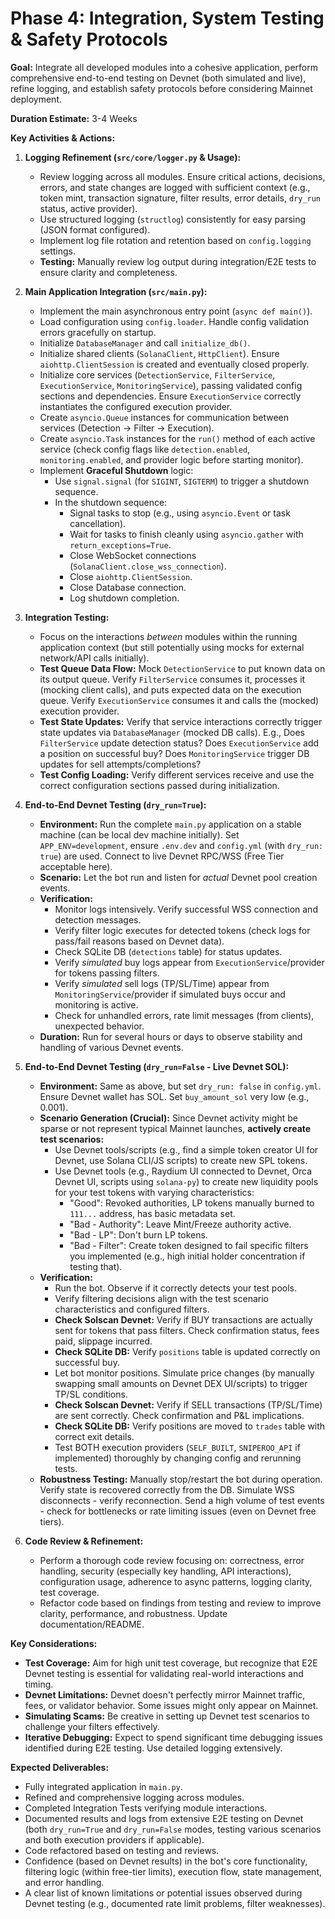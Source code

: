 # Phase 4: Integration, System Testing & Safety Protocols

**Goal:** Integrate all developed modules into a cohesive application, perform comprehensive end-to-end testing on Devnet (both simulated and live), refine logging, and establish safety protocols before considering Mainnet deployment.

**Duration Estimate:** 3-4 Weeks

**Key Activities & Actions:**

1.  **Logging Refinement (`src/core/logger.py` & Usage):**
    *   Review logging across all modules. Ensure critical actions, decisions, errors, and state changes are logged with sufficient context (e.g., token mint, transaction signature, filter results, error details, `dry_run` status, active provider).
    *   Use structured logging (`structlog`) consistently for easy parsing (JSON format configured).
    *   Implement log file rotation and retention based on `config.logging` settings.
    *   **Testing:** Manually review log output during integration/E2E tests to ensure clarity and completeness.

2.  **Main Application Integration (`src/main.py`):**
    *   Implement the main asynchronous entry point (`async def main()`).
    *   Load configuration using `config.loader`. Handle config validation errors gracefully on startup.
    *   Initialize `DatabaseManager` and call `initialize_db()`.
    *   Initialize shared clients (`SolanaClient`, `HttpClient`). Ensure `aiohttp.ClientSession` is created and eventually closed properly.
    *   Initialize core services (`DetectionService`, `FilterService`, `ExecutionService`, `MonitoringService`), passing validated config sections and dependencies. Ensure `ExecutionService` correctly instantiates the configured execution provider.
    *   Create `asyncio.Queue` instances for communication between services (Detection -> Filter -> Execution).
    *   Create `asyncio.Task` instances for the `run()` method of each active service (check config flags like `detection.enabled`, `monitoring.enabled`, and provider logic before starting monitor).
    *   Implement **Graceful Shutdown** logic:
        *   Use `signal.signal` (for `SIGINT`, `SIGTERM`) to trigger a shutdown sequence.
        *   In the shutdown sequence:
            *   Signal tasks to stop (e.g., using `asyncio.Event` or task cancellation).
            *   Wait for tasks to finish cleanly using `asyncio.gather` with `return_exceptions=True`.
            *   Close WebSocket connections (`SolanaClient.close_wss_connection`).
            *   Close `aiohttp.ClientSession`.
            *   Close Database connection.
            *   Log shutdown completion.

3.  **Integration Testing:**
    *   Focus on the interactions *between* modules within the running application context (but still potentially using mocks for external network/API calls initially).
    *   **Test Queue Data Flow:** Mock `DetectionService` to put known data on its output queue. Verify `FilterService` consumes it, processes it (mocking client calls), and puts expected data on the execution queue. Verify `ExecutionService` consumes it and calls the (mocked) execution provider.
    *   **Test State Updates:** Verify that service interactions correctly trigger state updates via `DatabaseManager` (mocked DB calls). E.g., Does `FilterService` update detection status? Does `ExecutionService` add a position on successful buy? Does `MonitoringService` trigger DB updates for sell attempts/completions?
    *   **Test Config Loading:** Verify different services receive and use the correct configuration sections passed during initialization.

4.  **End-to-End Devnet Testing (`dry_run=True`):**
    *   **Environment:** Run the complete `main.py` application on a stable machine (can be local dev machine initially). Set `APP_ENV=development`, ensure `.env.dev` and `config.yml` (with `dry_run: true`) are used. Connect to live Devnet RPC/WSS (Free Tier acceptable here).
    *   **Scenario:** Let the bot run and listen for *actual* Devnet pool creation events.
    *   **Verification:**
        *   Monitor logs intensively. Verify successful WSS connection and detection messages.
        *   Verify filter logic executes for detected tokens (check logs for pass/fail reasons based on Devnet data).
        *   Check SQLite DB (`detections` table) for status updates.
        *   Verify *simulated* buy logs appear from `ExecutionService`/provider for tokens passing filters.
        *   Verify *simulated* sell logs (TP/SL/Time) appear from `MonitoringService`/provider if simulated buys occur and monitoring is active.
        *   Check for unhandled errors, rate limit messages (from clients), unexpected behavior.
    *   **Duration:** Run for several hours or days to observe stability and handling of various Devnet events.

5.  **End-to-End Devnet Testing (`dry_run=False` - Live Devnet SOL):**
    *   **Environment:** Same as above, but set `dry_run: false` in `config.yml`. Ensure Devnet wallet has SOL. Set `buy_amount_sol` very low (e.g., 0.001).
    *   **Scenario Generation (Crucial):** Since Devnet activity might be sparse or not represent typical Mainnet launches, **actively create test scenarios:**
        *   Use Devnet tools/scripts (e.g., find a simple token creator UI for Devnet, use Solana CLI/JS scripts) to create new SPL tokens.
        *   Use Devnet tools (e.g., Raydium UI connected to Devnet, Orca Devnet UI, scripts using `solana-py`) to create new liquidity pools for your test tokens with varying characteristics:
            *   "Good": Revoked authorities, LP tokens manually burned to `111...` address, has basic metadata set.
            *   "Bad - Authority": Leave Mint/Freeze authority active.
            *   "Bad - LP": Don't burn LP tokens.
            *   "Bad - Filter": Create token designed to fail specific filters you implemented (e.g., high initial holder concentration if testing that).
    *   **Verification:**
        *   Run the bot. Observe if it correctly detects your test pools.
        *   Verify filtering decisions align with the test scenario characteristics and configured filters.
        *   **Check Solscan Devnet:** Verify if BUY transactions are actually sent for tokens that pass filters. Check confirmation status, fees paid, slippage incurred.
        *   **Check SQLite DB:** Verify `positions` table is updated correctly on successful buy.
        *   Let bot monitor positions. Simulate price changes (by manually swapping small amounts on Devnet DEX UI/scripts) to trigger TP/SL conditions.
        *   **Check Solscan Devnet:** Verify if SELL transactions (TP/SL/Time) are sent correctly. Check confirmation and P&L implications.
        *   **Check SQLite DB:** Verify positions are moved to `trades` table with correct exit details.
        *   Test BOTH execution providers (`SELF_BUILT`, `SNIPEROO_API` if implemented) thoroughly by changing config and rerunning tests.
    *   **Robustness Testing:** Manually stop/restart the bot during operation. Verify state is recovered correctly from the DB. Simulate WSS disconnects - verify reconnection. Send a high volume of test events - check for bottlenecks or rate limiting issues (even on Devnet free tiers).

6.  **Code Review & Refinement:**
    *   Perform a thorough code review focusing on: correctness, error handling, security (especially key handling, API interactions), configuration usage, adherence to async patterns, logging clarity, test coverage.
    *   Refactor code based on findings from testing and review to improve clarity, performance, and robustness. Update documentation/README.

**Key Considerations:**

*   **Test Coverage:** Aim for high unit test coverage, but recognize that E2E Devnet testing is essential for validating real-world interactions and timing.
*   **Devnet Limitations:** Devnet doesn't perfectly mirror Mainnet traffic, fees, or validator behavior. Some issues might only appear on Mainnet.
*   **Simulating Scams:** Be creative in setting up Devnet test scenarios to challenge your filters effectively.
*   **Iterative Debugging:** Expect to spend significant time debugging issues identified during E2E testing. Use detailed logging extensively.

**Expected Deliverables:**

*   Fully integrated application in `main.py`.
*   Refined and comprehensive logging across modules.
*   Completed Integration Tests verifying module interactions.
*   Documented results and logs from extensive E2E testing on Devnet (both `dry_run=True` and `dry_run=False` modes, testing various scenarios and both execution providers if applicable).
*   Code refactored based on testing and reviews.
*   Confidence (based on Devnet results) in the bot's core functionality, filtering logic (within free-tier limits), execution flow, state management, and error handling.
*   A clear list of known limitations or potential issues observed during Devnet testing (e.g., documented rate limit problems, filter weaknesses).
